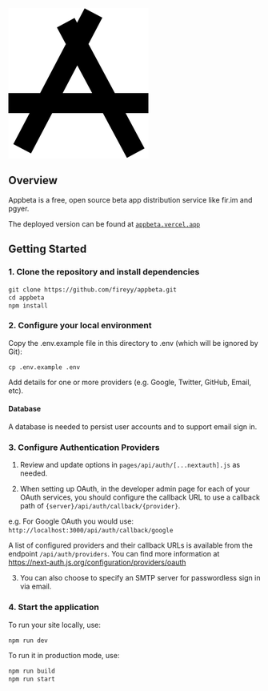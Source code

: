 ![AppBeta Logo](/public/images/logo.svg)

## Overview

Appbeta is a free, open source beta app distribution service like fir.im and pgyer.

The deployed version can be found at [`appbeta.vercel.app`](https://appbeta.vercel.app)

## Getting Started

### 1. Clone the repository and install dependencies

```
git clone https://github.com/fireyy/appbeta.git
cd appbeta
npm install
```

### 2. Configure your local environment

Copy the .env.example file in this directory to .env (which will be ignored by Git):

```
cp .env.example .env
```

Add details for one or more providers (e.g. Google, Twitter, GitHub, Email, etc).

#### Database

A database is needed to persist user accounts and to support email sign in.

### 3. Configure Authentication Providers

1. Review and update options in `pages/api/auth/[...nextauth].js` as needed.

2. When setting up OAuth, in the developer admin page for each of your OAuth services, you should configure the callback URL to use a callback path of `{server}/api/auth/callback/{provider}`.

  e.g. For Google OAuth you would use: `http://localhost:3000/api/auth/callback/google`

  A list of configured providers and their callback URLs is available from the endpoint `/api/auth/providers`. You can find more information at https://next-auth.js.org/configuration/providers/oauth

3. You can also choose to specify an SMTP server for passwordless sign in via email.

### 4. Start the application

To run your site locally, use:

```
npm run dev
```

To run it in production mode, use:

```
npm run build
npm run start
```
